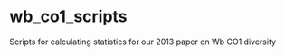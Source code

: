 wb_co1_scripts
==============
Scripts for calculating statistics for our 2013 paper on Wb CO1 diversity
